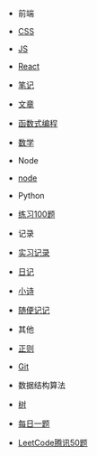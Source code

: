 * 前端
 * [CSS](前端/css/README.md)
 * [JS](前端/js/README.md)
 * [React](前端/React/index.md)
 * [笔记](前端/笔记/index.md)
 * [文章](前端/文章/index.md)

* [函数式编程](fun/index.md)  

* [数学](math/index.md)

* Node
 * [node](node/index.md)

* Python
 * [练习100题](Python/实例练习/index.md)

* 记录
 * [实习记录](小米实习记录/index.md)
 * [日记](diary/index.md)
 * [小诗](poem/index.md)
 * [随便记记](things/index.md)

* 其他
 * [正则](其他/正则/index.md)  
 * [Git](其他/Git/index.md)  
 
* 数据结构算法
 * [树](数据结构算法/树/二叉搜索树.md)
 * [每日一题](数据结构算法/每日一题/README.md)
 * [LeetCode腾讯50题](数据结构算法/LeetCode腾讯50题/index.md)
